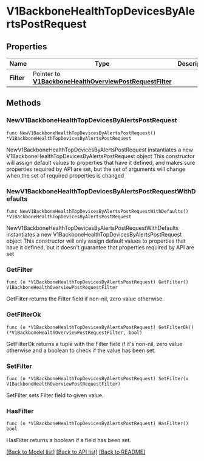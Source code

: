 # V1BackboneHealthTopDevicesByAlertsPostRequest

## Properties

Name | Type | Description | Notes
------------ | ------------- | ------------- | -------------
**Filter** | Pointer to [**V1BackboneHealthOverviewPostRequestFilter**](V1BackboneHealthOverviewPostRequestFilter.md) |  | [optional] 

## Methods

### NewV1BackboneHealthTopDevicesByAlertsPostRequest

`func NewV1BackboneHealthTopDevicesByAlertsPostRequest() *V1BackboneHealthTopDevicesByAlertsPostRequest`

NewV1BackboneHealthTopDevicesByAlertsPostRequest instantiates a new V1BackboneHealthTopDevicesByAlertsPostRequest object
This constructor will assign default values to properties that have it defined,
and makes sure properties required by API are set, but the set of arguments
will change when the set of required properties is changed

### NewV1BackboneHealthTopDevicesByAlertsPostRequestWithDefaults

`func NewV1BackboneHealthTopDevicesByAlertsPostRequestWithDefaults() *V1BackboneHealthTopDevicesByAlertsPostRequest`

NewV1BackboneHealthTopDevicesByAlertsPostRequestWithDefaults instantiates a new V1BackboneHealthTopDevicesByAlertsPostRequest object
This constructor will only assign default values to properties that have it defined,
but it doesn't guarantee that properties required by API are set

### GetFilter

`func (o *V1BackboneHealthTopDevicesByAlertsPostRequest) GetFilter() V1BackboneHealthOverviewPostRequestFilter`

GetFilter returns the Filter field if non-nil, zero value otherwise.

### GetFilterOk

`func (o *V1BackboneHealthTopDevicesByAlertsPostRequest) GetFilterOk() (*V1BackboneHealthOverviewPostRequestFilter, bool)`

GetFilterOk returns a tuple with the Filter field if it's non-nil, zero value otherwise
and a boolean to check if the value has been set.

### SetFilter

`func (o *V1BackboneHealthTopDevicesByAlertsPostRequest) SetFilter(v V1BackboneHealthOverviewPostRequestFilter)`

SetFilter sets Filter field to given value.

### HasFilter

`func (o *V1BackboneHealthTopDevicesByAlertsPostRequest) HasFilter() bool`

HasFilter returns a boolean if a field has been set.


[[Back to Model list]](../README.md#documentation-for-models) [[Back to API list]](../README.md#documentation-for-api-endpoints) [[Back to README]](../README.md)



